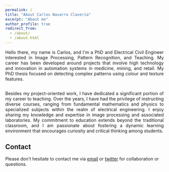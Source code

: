 ```yaml
---
permalink: /
title: "About Carlos Navarro Clavería"
excerpt: "About me"
author_profile: true
redirect_from: 
  - /about/
  - /about.html
---
```


<div style="text-align: justify;">Hello there, my name is Carlos, and I'm a PhD and Electrical Civil Engineer interested in Image Processing, Pattern Recognition, and Teaching. My career has been developed around projects that involve high technology and innovation in automation systems in medicine, mining, and retail. My PhD thesis focused on detecting complex patterns using colour and texture features.</div>

##

<div style="text-align: justify;"> Besides my project-oriented work, I have dedicated a significant portion of my career to teaching. Over the years, I have had the privilege of instructing diverse courses, ranging from fundamental mathematics and physics to specialized subjects within the realm of electrical engineering. I enjoy sharing my knowledge and expertise in image processing and associated laboratories. My commitment to education extends beyond the traditional classroom, and I am passionate about fostering a dynamic learning environment that encourages curiosity and critical thinking among students.</div>

## Contact

Please don't hesitate to contact me via [email](mailto:carlosnavarroc@uchile.cl) or [twitter](https://twitter.com/CarlosFNavarroC) for collaboration or questions.

